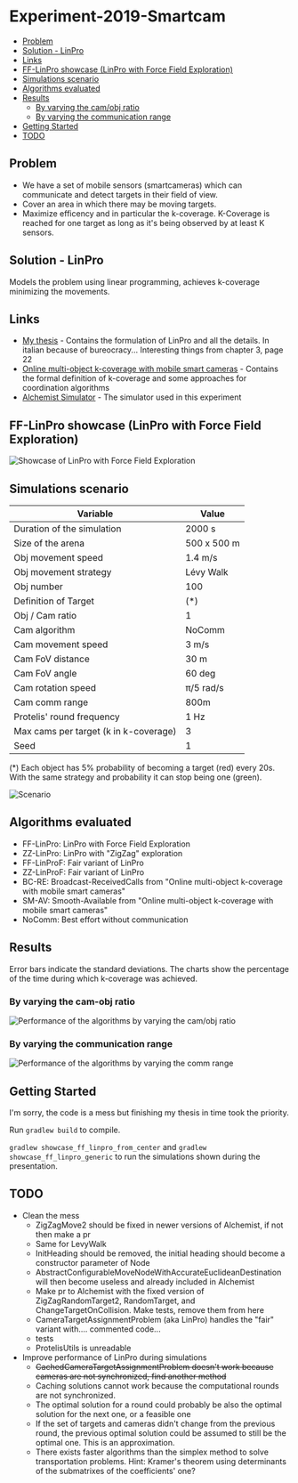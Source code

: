 # Experiment-2019-Smartcam
- [Problem](#problem)
- [Solution - LinPro](#solution---linpro)
- [Links](#links)
- [FF-LinPro showcase (LinPro with Force Field Exploration)](#ff-linpro-showcase-linpro-with-force-field-exploration)
- [Simulations scenario](#simulations-scenario)
- [Algorithms evaluated](#algorithms-evaluated)
- [Results](#results)
  * [By varying the cam/obj ratio](#by-varying-the-cam-obj-ratio)
  * [By varying the communication range](#by-varying-the-communication-range)
- [Getting Started](#getting-started)
- [TODO](#todo)

## Problem
- We have a set of mobile sensors (smartcameras) which can communicate and detect targets in their field of view.
- Cover an area in which there may be moving targets.
- Maximize efficency and in particular the k-coverage. K-Coverage is reached for one target as long as it's being observed by at least K sensors.

## Solution - LinPro
Models the problem using linear programming, achieves k-coverage minimizing the movements.

## Links
- [My thesis](https://amslaurea.unibo.it/19092/) - Contains the formulation of LinPro and all the details. In italian because of bureocracy... Interesting things from chapter 3, page 22
- [Online multi-object k-coverage with mobile smart cameras](https://doi.org/10.1145/3131885.3131909) - Contains the formal definition of k-coverage and some approaches for coordination algorithms
- [Alchemist Simulator](https://github.com/AlchemistSimulator/Alchemist) - The simulator used in this experiment

## FF-LinPro showcase (LinPro with Force Field Exploration)
![Showcase of LinPro with Force Field Exploration](video1.gif)

## Simulations scenario
| Variable                              | Value         |
|---------------------------------------|---------------|
| Duration of the simulation            | 2000 s        |
| Size of the arena                     | 500 x 500 m   |
| Obj movement speed                    | 1.4 m/s       |
| Obj movement strategy                 | Lévy Walk     |
| Obj number                            | 100           |
| Definition of Target                  | (*)           |
| Obj / Cam ratio                       | 1             |
| Cam algorithm                         | NoComm        |
| Cam movement speed                    | 3 m/s         |
| Cam FoV distance                      | 30 m          |
| Cam FoV angle                         | 60 deg        |
| Cam rotation speed                    | π/5 rad/s     |
| Cam comm range                        | 800m          |
| Protelis' round frequency             | 1 Hz          |
| Max cams per target (k in k-coverage) | 3             |
| Seed                                  | 1             |

(*) Each object has 5% probability of becoming a target (red) every 20s. With the same strategy and probability it can stop being one (green).

![Scenario](video2.gif)

## Algorithms evaluated
- FF-LinPro: LinPro with Force Field Exploration
- ZZ-LinPro: LinPro with "ZigZag" exploration
- FF-LinProF: Fair variant of LinPro
- ZZ-LinProF: Fair variant of LinPro
- BC-RE: Broadcast-ReceivedCalls from "Online multi-object k-coverage with mobile smart cameras"
- SM-AV: Smooth-Available from "Online multi-object k-coverage with mobile smart cameras"
- NoComm: Best effort without communication

## Results
Error bars indicate the standard deviations. The charts show the percentage of the time during which k-coverage was achieved.
### By varying the cam-obj ratio
![Performance of the algorithms by varying the cam/obj ratio](chart_cam_obj_ratio.png)
### By varying the communication range
![Performance of the algorithms by varying the comm range](chart_commrange.png)


## Getting Started
I'm sorry, the code is a mess but finishing my thesis in time took the priority.

Run `gradlew build` to compile.

`gradlew showcase_ff_linpro_from_center`  and `gradlew showcase_ff_linpro_generic`
 to run the simulations shown during the presentation.
 

## TODO
- Clean the mess
  - ZigZagMove2 should be fixed in newer versions of Alchemist, if not then make a pr
  - Same for LevyWalk
  - InitHeading should be removed, the initial heading should become a constructor parameter of Node
  - AbstractConfigurableMoveNodeWithAccurateEuclideanDestination will then become useless and already included in Alchemist
  - Make pr to Alchemist with the fixed version of ZigZagRandomTarget2, RandomTarget, and ChangeTargetOnCollision. Make tests, remove them from here
  - CameraTargetAssignmentProblem (aka LinPro) handles the "fair" variant with.... commented code...
  - tests
  - ProtelisUtils is unreadable
- Improve performance of LinPro during simulations
  - ~~CachedCameraTargetAssignmentProblem doesn't work because cameras are not synchronized, find another method~~
  - Caching solutions cannot work because the computational rounds are not synchronized.
  - The optimal solution for a round could probably be also the optimal solution for the next one, or a feasible one
  - If the set of targets and cameras didn't change from the previous round, the previous optimal solution could be assumed to still be the optimal one. This is an approximation.
  - There exists faster algorithms than the simplex method to solve transportation problems. Hint: Kramer's theorem using determinants of the submatrixes of the coefficients' one?
